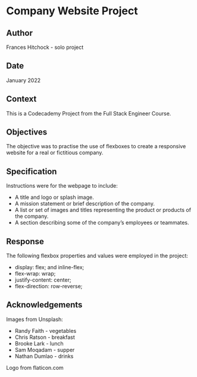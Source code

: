 # Company Website Project

## Author
Frances Hitchock - solo project

## Date
January 2022
    
## Context
This is a Codecademy Project from the Full Stack Engineer Course.

## Objectives
The objective was to practise the use of flexboxes to create a responsive website for a real or fictitious company.

## Specification
Instructions were for the webpage to include:

* A title and logo or splash image.
* A mission statement or brief description of the company.
* A list or set of images and titles representing the product or products of the company.
* A section describing some of the company’s employees or teammates.

## Response
The following flexbox properties and values were employed in the project:

* display: flex; and inline-flex;
* flex-wrap: wrap;
* justify-content: center;
* flex-direction: row-reverse;

## Acknowledgements
Images from Unsplash:

* Randy Faith - vegetables
* Chris Ratson - breakfast
* Brooke Lark - lunch
* Sam Moqadam - supper
* Nathan Dumlao - drinks

Logo from flaticon.com

